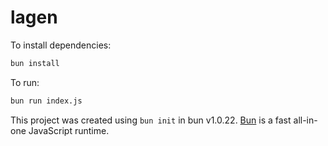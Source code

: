 # lagen

To install dependencies:

```bash
bun install
```

To run:

```bash
bun run index.js
```

This project was created using `bun init` in bun v1.0.22. [Bun](https://bun.sh) is a fast all-in-one JavaScript runtime.
